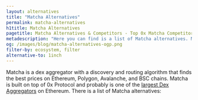 ```yaml
---
layout: alternatives
title: "Matcha Alternatives"
permalink: matcha-alternatives
h1title: Matcha Alternatives
pagetitle: Matcha Alternatives & Competitors - Top 0x Matcha Competitors and Alternatives
metadescription: "Here you can find is a list of Matcha alternatives. Matcha finds you the best prices across exchanges and combines them into one trade."
og: /images/blog/matcha-alternatives-ogp.png
filter-by: ecosystem, filter
alternative-to: 1inch
---
```


Matcha is a dex aggregator with a discovery and routing algorithm that finds the best prices on Ethereum, Polygon, Avalanche, and BSC chains. Matcha is built on top of 0x Protocol and probably is one of the [largest Dex Aggregators](/dex-volume) on Ethereum. There is a list of Matcha alternatives:
